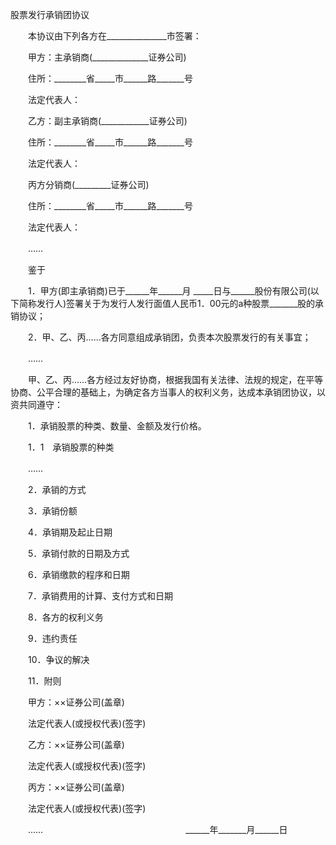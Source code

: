 



股票发行承销团协议



 

　　本协议由下列各方在_______________市签署：

　　甲方：主承销商(______________证券公司)

　　住所：________省_____市______路_______号

　　法定代表人：

　　乙方：副主承销商(____________证券公司)

　　住所：________省_____市______路_______号

　　法定代表人：

　　丙方分销商(_________证券公司)

　　住所：________省_____市______路_______号

　　法定代表人：

　　……

　　鉴于

　　1．甲方(即主承销商)已于______年______月 _____日与______股份有限公司(以下简称发行人)签署关于为发行人发行面值人民币1．00元的a种股票_______股的承销协议；

　　2．甲、乙、丙……各方同意组成承销团，负责本次股票发行的有关事宜；

　　……

　　甲、乙、丙……各方经过友好协商，根据我国有关法律、法规的规定，在平等协商、公平合理的基础上，为确定各方当事人的权利义务，达成本承销团协议，以资共同遵守：

　　1．承销股票的种类、数量、金额及发行价格。

　　1．1　承销股票的种类

　　……

　　2．承销的方式

　　3．承销份额

　　4．承销期及起止日期

　　5．承销付款的日期及方式

　　6．承销缴款的程序和日期

　　7．承销费用的计算、支付方式和日期

　　8．各方的权利义务

　　9．违约责任

　　10．争议的解决

　　11．附则

　　甲方：××证券公司(盖章)

　　法定代表人(或授权代表)(签字)

　　乙方：××证券公司(盖章)

　　法定代表人(或授权代表)(签字)

　　丙方：××证券公司(盖章)

　　法定代表人(或授权代表)(签字)

　　……　　　　　　　　　　　　　　　　 ______年_______月______日

　　